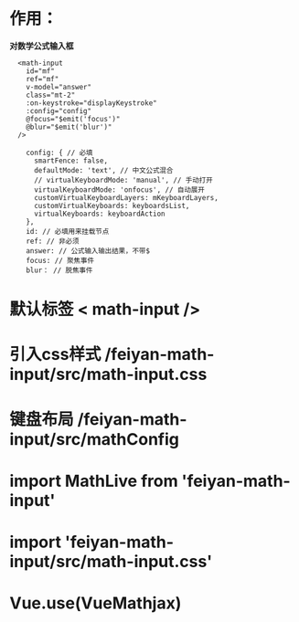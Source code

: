 # 作用：
  **对数学公式输入框**
```
  <math-input
    id="mf"
    ref="mf"
    v-model="answer"
    class="mt-2"
    :on-keystroke="displayKeystroke"
    :config="config"
    @focus="$emit('focus')"
    @blur="$emit('blur')"
  />
```
```
    config: { // 必填
      smartFence: false,
      defaultMode: 'text', // 中文公式混合
      // virtualKeyboardMode: 'manual', // 手动打开
      virtualKeyboardMode: 'onfocus', // 自动展开
      customVirtualKeyboardLayers: mKeyboardLayers,
      customVirtualKeyboards: keyboardsList,
      virtualKeyboards: keyboardAction
    },
    id: // 必填用来挂载节点
    ref: // 非必须
    answer: // 公式输入输出结果，不带$
    focus: // 聚焦事件
    blur： // 脱焦事件
```

# 默认标签 < math-input />
# 引入css样式 /feiyan-math-input/src/math-input.css
# 键盘布局 /feiyan-math-input/src/mathConfig
# import MathLive from 'feiyan-math-input'
# import 'feiyan-math-input/src/math-input.css'
# Vue.use(VueMathjax)
